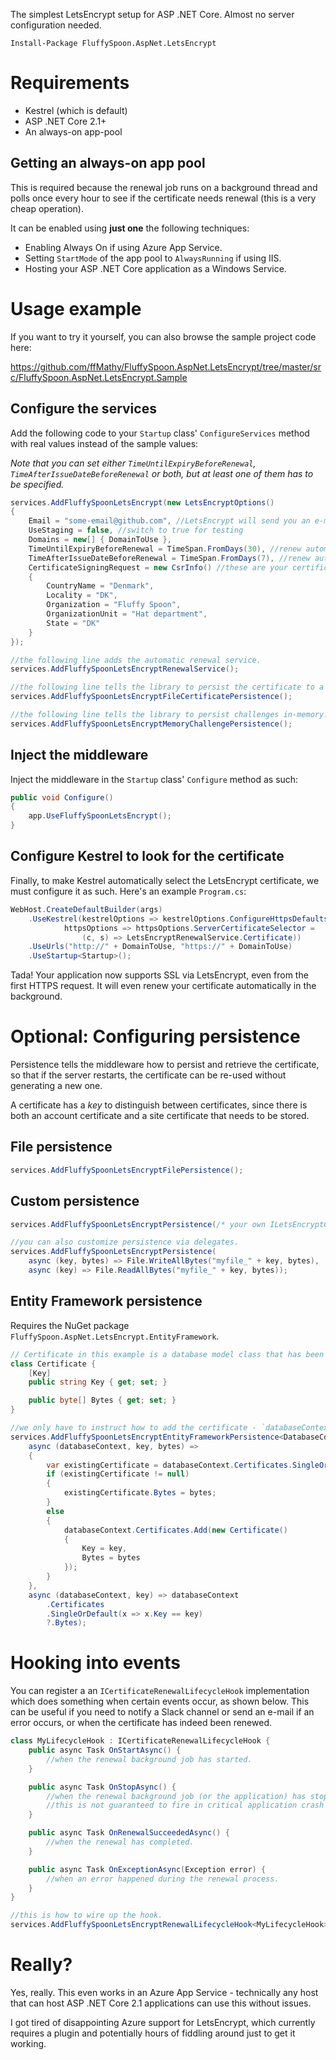 The simplest LetsEncrypt setup for ASP .NET Core. Almost no server configuration needed.

`Install-Package FluffySpoon.AspNet.LetsEncrypt`

# Requirements
- Kestrel (which is default)
- ASP .NET Core 2.1+
- An always-on app-pool

## Getting an always-on app pool
This is required because the renewal job runs on a background thread and polls once every hour to see if the certificate needs renewal (this is a very cheap operation). 

It can be enabled using __just one__ the following techniques:
- Enabling Always On if using Azure App Service.
- Setting `StartMode` of the app pool to `AlwaysRunning` if using IIS.
- Hosting your ASP .NET Core application as a Windows Service.

# Usage example
If you want to try it yourself, you can also browse the sample project code here:

https://github.com/ffMathy/FluffySpoon.AspNet.LetsEncrypt/tree/master/src/FluffySpoon.AspNet.LetsEncrypt.Sample

## Configure the services
Add the following code to your `Startup` class' `ConfigureServices` method with real values instead of the sample values:

_Note that you can set either `TimeUntilExpiryBeforeRenewal`, `TimeAfterIssueDateBeforeRenewal` or both, but at least one of them has to be specified._

```csharp
services.AddFluffySpoonLetsEncrypt(new LetsEncryptOptions()
{
	Email = "some-email@github.com", //LetsEncrypt will send you an e-mail here when the certificate is about to expire
	UseStaging = false, //switch to true for testing
	Domains = new[] { DomainToUse },
	TimeUntilExpiryBeforeRenewal = TimeSpan.FromDays(30), //renew automatically 30 days before expiry
	TimeAfterIssueDateBeforeRenewal = TimeSpan.FromDays(7), //renew automatically 7 days after the last certificate was issued
	CertificateSigningRequest = new CsrInfo() //these are your certificate details
	{
		CountryName = "Denmark",
		Locality = "DK",
		Organization = "Fluffy Spoon",
		OrganizationUnit = "Hat department",
		State = "DK"
	}
});

//the following line adds the automatic renewal service.
services.AddFluffySpoonLetsEncryptRenewalService();

//the following line tells the library to persist the certificate to a file, so that if the server restarts, the certificate can be re-used without generating a new one.
services.AddFluffySpoonLetsEncryptFileCertificatePersistence();

//the following line tells the library to persist challenges in-memory. challenges are the "/.well-known" URL codes that LetsEncrypt will call.
services.AddFluffySpoonLetsEncryptMemoryChallengePersistence();
```

## Inject the middleware
Inject the middleware in the `Startup` class' `Configure` method as such:

```csharp
public void Configure()
{
	app.UseFluffySpoonLetsEncrypt();
}
```

## Configure Kestrel to look for the certificate
Finally, to make Kestrel automatically select the LetsEncrypt certificate, we must configure it as such. Here's an example `Program.cs`:

```csharp
WebHost.CreateDefaultBuilder(args)
	.UseKestrel(kestrelOptions => kestrelOptions.ConfigureHttpsDefaults(
			httpsOptions => httpsOptions.ServerCertificateSelector = 
				(c, s) => LetsEncryptRenewalService.Certificate))
	.UseUrls("http://" + DomainToUse, "https://" + DomainToUse)
	.UseStartup<Startup>();
```

Tada! Your application now supports SSL via LetsEncrypt, even from the first HTTPS request. It will even renew your certificate automatically in the background.

# Optional: Configuring persistence
Persistence tells the middleware how to persist and retrieve the certificate, so that if the server restarts, the certificate can be re-used without generating a new one.

A certificate has a _key_ to distinguish between certificates, since there is both an account certificate and a site certificate that needs to be stored.

## File persistence
```csharp
services.AddFluffySpoonLetsEncryptFilePersistence();
```

## Custom persistence
```csharp
services.AddFluffySpoonLetsEncryptPersistence(/* your own ILetsEncryptCertificatePersistence implementation */);

//you can also customize persistence via delegates.
services.AddFluffySpoonLetsEncryptPersistence(
	async (key, bytes) => File.WriteAllBytes("myfile_" + key, bytes),
	async (key) => File.ReadAllBytes("myfile_" + key, bytes));
```

## Entity Framework persistence
Requires the NuGet package `FluffySpoon.AspNet.LetsEncrypt.EntityFramework`.

```csharp
// Certificate in this example is a database model class that has been configured with the database context.
class Certificate {
	[Key]
	public string Key { get; set; }

	public byte[] Bytes { get; set; }
}

//we only have to instruct how to add the certificate - `databaseContext.SaveChangesAsync()` is automatically called.
services.AddFluffySpoonLetsEncryptEntityFrameworkPersistence<DatabaseContext>(
	async (databaseContext, key, bytes) =>
	{
		var existingCertificate = databaseContext.Certificates.SingleOrDefault(x => x.Key == key);
		if (existingCertificate != null)
		{
			existingCertificate.Bytes = bytes;
		}
		else
		{
			databaseContext.Certificates.Add(new Certificate()
			{
				Key = key,
				Bytes = bytes
			});
		}
	},
	async (databaseContext, key) => databaseContext
		.Certificates
		.SingleOrDefault(x => x.Key == key)
		?.Bytes);
```

# Hooking into events
You can register a an `ICertificateRenewalLifecycleHook` implementation which does something when certain events occur, as shown below. This can be useful if you need to notify a Slack channel or send an e-mail if an error occurs, or when the certificate has indeed been renewed.

```csharp
class MyLifecycleHook : ICertificateRenewalLifecycleHook {
	public async Task OnStartAsync() {
		//when the renewal background job has started.
	}

	public async Task OnStopAsync() {
		//when the renewal background job (or the application) has stopped.
		//this is not guaranteed to fire in critical application crash scenarios.
	}

	public async Task OnRenewalSucceededAsync() {
		//when the renewal has completed.
	}

	public async Task OnExceptionAsync(Exception error) {
		//when an error happened during the renewal process.
	}
}

//this is how to wire up the hook.
services.AddFluffySpoonLetsEncryptRenewalLifecycleHook<MyLifecycleHook>();
```

# Really?
Yes, really. This even works in an Azure App Service - technically any host that can host ASP .NET Core 2.1 applications can use this without issues.

I got tired of disappointing Azure support for LetsEncrypt, which currently requires a plugin and potentially hours of fiddling around just to get it working.
